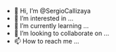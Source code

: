 - 👋 Hi, I’m @SergioCallizaya
- 👀 I’m interested in ...
- 🌱 I’m currently learning ...
- 💞️ I’m looking to collaborate on ...
- 📫 How to reach me ...

<!---
SergioCallizaya/SergioCallizaya is a ✨ special ✨ repository because its `README.md` (this file) appears on your GitHub profile.
You can click the Preview link to take a look at your changes.
--->

